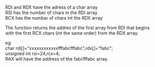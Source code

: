 RDI and RDX have the adress of a char array  
RSI has the number of chars in the RDI array  
RCX has the numbar of chars int the RDX array

The function returns the addres of the first array from RDI that begins  
with the first RCX chars (int the same order) from the RDX array.

eg:  
char rdi[]="xxxxxxxxxxxxfffabcfffabc",rdx[]="fabc";  
unsigned int rsi=24,rcx=4;  
RAX will have the address of the fabcfffabc array.  
